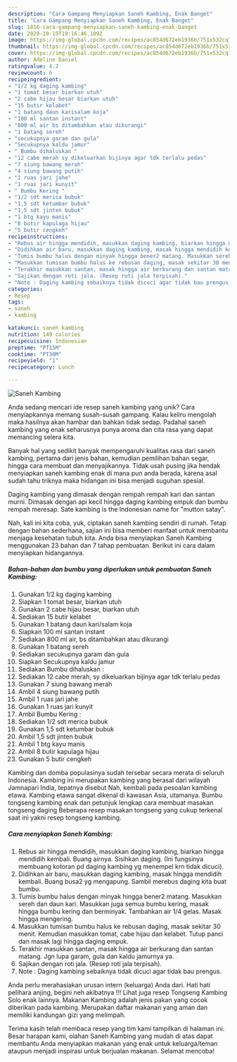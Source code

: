 ```yaml
---
description: "Cara Gampang Menyiapkan Saneh Kambing, Enak Banget"
title: "Cara Gampang Menyiapkan Saneh Kambing, Enak Banget"
slug: 1816-cara-gampang-menyiapkan-saneh-kambing-enak-banget
date: 2020-10-15T19:16:46.109Z
image: https://img-global.cpcdn.com/recipes/ac854d672eb1936b/751x532cq70/saneh-kambing-foto-resep-utama.jpg
thumbnail: https://img-global.cpcdn.com/recipes/ac854d672eb1936b/751x532cq70/saneh-kambing-foto-resep-utama.jpg
cover: https://img-global.cpcdn.com/recipes/ac854d672eb1936b/751x532cq70/saneh-kambing-foto-resep-utama.jpg
author: Adeline Daniel
ratingvalue: 4.2
reviewcount: 6
recipeingredient:
- "1/2 kg daging kambing"
- "1 tomat besar biarkan utuh"
- "2 cabe hijau besar biarkan utuh"
- "15 butir kelabet"
- "1 batang daun karisalam koja"
- "100 ml santan instant"
- "800 ml air bs ditambahkan atau dikurangi"
- "1 batang sereh"
- "secukupnya garam dan gula"
- "Secukupnya kaldu jamur"
- " Bumbu dihaluskan "
- "12 cabe merah sy dikeluarkan bijinya agar tdk terlalu pedas"
- "7 siung bawang merah"
- "4 siung bawang putih"
- "1 ruas jari jahe"
- "1 ruas jari kunyit"
- " Bumbu Kering "
- "1/2 sdt merica bubuk"
- "1,5 sdt ketumbar bubuk"
- "1,5 sdt jinten bubuk"
- "1 btg kayu manis"
- "8 butir kapulaga hijau"
- "5 butir cengkeh"
recipeinstructions:
- "Rebus air hingga mendidih, masukkan daging kambing, biarkan hingga mendidih kembali. Buang airnya. Sisihkan daging. (Ini fungsinya membuang kotoran pd daging kambing yg menempel krn tidak dicuci)."
- "Didihkan air baru, masukkan daging kambing, masak hingga mendidih kembali. Buang busa2 yg mengapung. Sambil merebus daging kita buat bumbu."
- "Tumis bumbu halus dengan minyak hingga bener2 matang. Masukkan sereh dan daun kari. Masukkan juga semua bumbu kering, masak hingga bumbu kering dan berminyak. Tambahkan air 1/4 gelas. Masak hingga mengering."
- "Masukkan tumisan bumbu halus ke rebusan daging, masak sekitar 30 menit. Kemudian masukkan tomat, cabe hijau dan kelabet. Tutup panci dan masak lagi hingga daging empuk."
- "Terakhir masukkan santan, masak hingga air berkurang dan santan matang. Jgn lupa garam, gula dan kaldu jamurnya ya."
- "Sajikan dengan roti jala. (Resep roti jala terpisah)."
- "Note : Daging kambing sebaiknya tidak dicuci agar tidak bau prengus."
categories:
- Resep
tags:
- saneh
- kambing

katakunci: saneh kambing 
nutrition: 149 calories
recipecuisine: Indonesian
preptime: "PT15M"
cooktime: "PT30M"
recipeyield: "1"
recipecategory: Lunch

---
```



![Saneh Kambing](https://img-global.cpcdn.com/recipes/ac854d672eb1936b/751x532cq70/saneh-kambing-foto-resep-utama.jpg)

Anda sedang mencari ide resep saneh kambing yang unik? Cara menyiapkannya memang susah-susah gampang. Kalau keliru mengolah maka hasilnya akan hambar dan bahkan tidak sedap. Padahal saneh kambing yang enak seharusnya punya aroma dan cita rasa yang dapat memancing selera kita.

Banyak hal yang sedikit banyak mempengaruhi kualitas rasa dari saneh kambing, pertama dari jenis bahan, kemudian pemilihan bahan segar, hingga cara membuat dan menyajikannya. Tidak usah pusing jika hendak menyiapkan saneh kambing enak di mana pun anda berada, karena asal sudah tahu triknya maka hidangan ini bisa menjadi suguhan spesial.

Daging kambing yang dimasak dengan rempah rempah kari dan santan murni. Dimasak dengan api kecil hingga daging kambing empuk dan bumbu rempah meresap. Sate kambing is the Indonesian name for &#34;mutton satay&#34;.


Nah, kali ini kita coba, yuk, ciptakan saneh kambing sendiri di rumah. Tetap dengan bahan sederhana, sajian ini bisa memberi manfaat untuk membantu menjaga kesehatan tubuh kita. Anda bisa menyiapkan Saneh Kambing menggunakan 23 bahan dan 7 tahap pembuatan. Berikut ini cara dalam menyiapkan hidangannya.

<!--inarticleads1-->

##### Bahan-bahan dan bumbu yang diperlukan untuk pembuatan Saneh Kambing:

1. Gunakan 1/2 kg daging kambing
1. Siapkan 1 tomat besar, biarkan utuh
1. Gunakan 2 cabe hijau besar, biarkan utuh
1. Sediakan 15 butir kelabet
1. Gunakan 1 batang daun kari/salam koja
1. Siapkan 100 ml santan instant
1. Sediakan 800 ml air, bs ditambahkan atau dikurangi
1. Gunakan 1 batang sereh
1. Sediakan secukupnya garam dan gula
1. Siapkan Secukupnya kaldu jamur
1. Sediakan  Bumbu dihaluskan :
1. Sediakan 12 cabe merah, sy dikeluarkan bijinya agar tdk terlalu pedas
1. Gunakan 7 siung bawang merah
1. Ambil 4 siung bawang putih
1. Ambil 1 ruas jari jahe
1. Gunakan 1 ruas jari kunyit
1. Ambil  Bumbu Kering :
1. Sediakan 1/2 sdt merica bubuk
1. Gunakan 1,5 sdt ketumbar bubuk
1. Ambil 1,5 sdt jinten bubuk
1. Ambil 1 btg kayu manis
1. Ambil 8 butir kapulaga hijau
1. Gunakan 5 butir cengkeh


Kambing dan domba populasinya sudah tersebar secara merata di seluruh Indonesia. Kambing ini merupakan kambing yang berasal dari wilayah Jamnapari India, tepatnya disebut Nah, kembali pada pesoalan kambing etawa. Kambing etawa sangat dikenal di kawasan Asia, utamanya. Bumbu tongseng kambing enak dan petunjuk lengkap cara membuat masakan tongseng daging Beberapa resep masakan tongseng yang cukup terkenal saat ini yakni resep tongseng kambing. 

<!--inarticleads2-->

##### Cara menyiapkan Saneh Kambing:

1. Rebus air hingga mendidih, masukkan daging kambing, biarkan hingga mendidih kembali. Buang airnya. Sisihkan daging. (Ini fungsinya membuang kotoran pd daging kambing yg menempel krn tidak dicuci).
1. Didihkan air baru, masukkan daging kambing, masak hingga mendidih kembali. Buang busa2 yg mengapung. Sambil merebus daging kita buat bumbu.
1. Tumis bumbu halus dengan minyak hingga bener2 matang. Masukkan sereh dan daun kari. Masukkan juga semua bumbu kering, masak hingga bumbu kering dan berminyak. Tambahkan air 1/4 gelas. Masak hingga mengering.
1. Masukkan tumisan bumbu halus ke rebusan daging, masak sekitar 30 menit. Kemudian masukkan tomat, cabe hijau dan kelabet. Tutup panci dan masak lagi hingga daging empuk.
1. Terakhir masukkan santan, masak hingga air berkurang dan santan matang. Jgn lupa garam, gula dan kaldu jamurnya ya.
1. Sajikan dengan roti jala. (Resep roti jala terpisah).
1. Note : Daging kambing sebaiknya tidak dicuci agar tidak bau prengus.


Anda perlu merahasiakan urusan intern (keluarga) Anda dari. Hati hati pelihara anjing, begini neh akibatnya !!! Lihat juga resep Tongseng Kambing Solo enak lainnya. Makanan Kambing adalah jenis pakan yang cocok diberikan pada kambing. Merupakan daftar makanan yang aman dan memiliki kandungan gizi yang melimpah. 

Terima kasih telah membaca resep yang tim kami tampilkan di halaman ini. Besar harapan kami, olahan Saneh Kambing yang mudah di atas dapat membantu Anda menyiapkan makanan yang enak untuk keluarga/teman ataupun menjadi inspirasi untuk berjualan makanan. Selamat mencoba!
